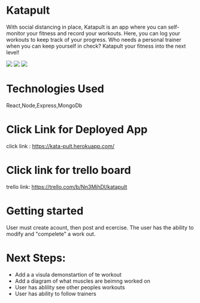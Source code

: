 # Katapult
With social distancing in place, Katapult is an app where you can self-monitor your fitness and record your workouts. Here, you can log your workouts to keep track of your progress. Who needs a personal trainer when you can keep yourself in check? Katapult your fitness into the next level!

![](https://i.imgur.com/l1VeTHu.jpg)
![](https://i.imgur.com/CLBbSFA.png)
![](https://i.imgur.com/xatzv5c.png)

 

# Technologies Used
React,Node,Express,MongoDb

# Click Link for Deployed App

click link : https://kata-pult.herokuapp.com/

# Click link for trello board

trello link: https://trello.com/b/Nn3MjhDl/katapult

# Getting started

User must create acount, then post and ecercise. The user has the ability to modify and "compelete" a work out.

# Next Steps:

- Add a a visula demonstartion of te workout
- Add a diagram of what muscles are beimng worked on
- User has ablility see other peoples workouts
- User has ability to follow trainers

